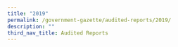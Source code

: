 ```yaml
---
title: "2019"
permalink: /government-gazette/audited-reports/2019/
description: ""
third_nav_title: Audited Reports
---
```

